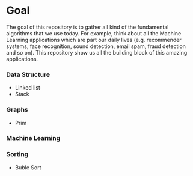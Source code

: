 # Goal
The goal of this repository is to gather all kind of the fundamental algorithms that we use today. For example, think about all the Machine Learning applications which are part our daily lives (e.g. recommender systems, face recognition, sound detection, email spam, fraud detection and so on). This repository show us all the building block of this amazing applications. 

### Data Structure
- Linked list
- Stack

### Graphs
- Prim

### Machine Learning

### Sorting
- Buble Sort


